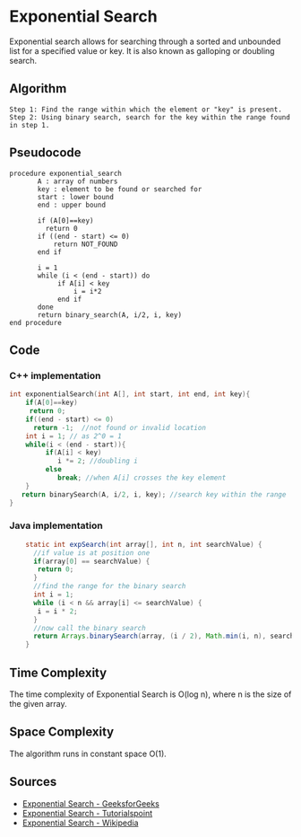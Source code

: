 # Exponential Search 
 
Exponential search allows for searching through a sorted and unbounded list for a specified value or key. It is also known as galloping or doubling search.

## Algorithm 

```
Step 1: Find the range within which the element or "key" is present. 
Step 2: Using binary search, search for the key within the range found in step 1.

```

## Pseudocode 

```
procedure exponential_search
       A : array of numbers 
       key : element to be found or searched for 
       start : lower bound
       end : upper bound
       
       if (A[0]==key)
         return 0
       if ((end - start) <= 0)
           return NOT_FOUND 
       end if 

       i = 1
       while (i < (end - start)) do
            if A[i] < key
                i = i*2
            end if    
       done
       return binary_search(A, i/2, i, key)
end procedure       
```
## Code

### C++ implementation

```cpp
int exponentialSearch(int A[], int start, int end, int key){
    if(A[0]==key)
     return 0; 
    if((end - start) <= 0)
      return -1;  //not found or invalid location
    int i = 1; // as 2^0 = 1  
    while(i < (end - start)){
         if(A[i] < key)
            i *= 2; //doubling i
         else
            break; //when A[i] crosses the key element    
    }
   return binarySearch(A, i/2, i, key); //search key within the range
}
```

### Java implementation

```java
    static int expSearch(int array[], int n, int searchValue) {
      //if value is at position one
      if(array[0] == searchValue) {
       return 0;
      }
      //find the range for the binary search
      int i = 1;
      while (i < n && array[i] <= searchValue) {
       i = i * 2;
      }
      //now call the binary search
      return Arrays.binarySearch(array, (i / 2), Math.min(i, n), searchValue);
    }
```

## Time Complexity

The time complexity of Exponential Search is O(log n), where n is the size of the given array.

## Space Complexity

The algorithm runs in constant space O(1).

## Sources

- [Exponential Search - GeeksforGeeks](https://www.geeksforgeeks.org/exponential-search/)
- [Exponential Search - Tutorialspoint](https://www.tutorialspoint.com/Exponential-Search)
- [Exponential Search - Wikipedia](https://en.wikipedia.org/wiki/Exponential_search)
